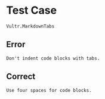 # Test Case

    Vultr.MarkdownTabs

## Error

	Don't indent code blocks with tabs.

## Correct

    Use four spaces for code blocks.
